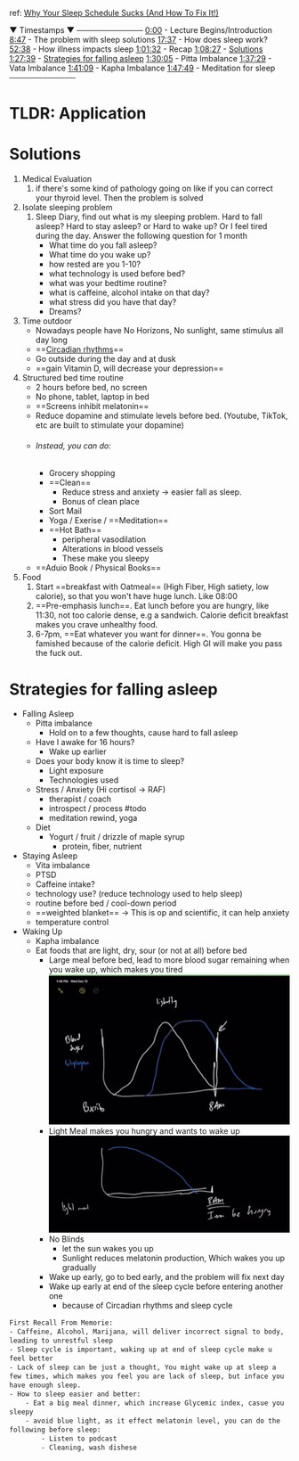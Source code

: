 ref: [Why Your Sleep Schedule Sucks (And How To Fix It!)](https://youtu.be/1aogY1Tm2Lo)


▼ Timestamps ▼ 
────────────
[0:00](https://www.youtube.com/watch?v=1aogY1Tm2Lo&t=0s) - Lecture Begins/Introduction
[8:47](https://www.youtube.com/watch?v=1aogY1Tm2Lo&t=527s) - The problem with sleep solutions
[17:37](https://www.youtube.com/watch?v=1aogY1Tm2Lo&t=1057s) - How does sleep work? 
[52:38](https://www.youtube.com/watch?v=1aogY1Tm2Lo&t=3158s) - How illness impacts sleep
[1:01:32](https://www.youtube.com/watch?v=1aogY1Tm2Lo&t=3692s) - Recap 
[1:08:27](https://www.youtube.com/watch?v=1aogY1Tm2Lo&t=4107s) - [Solutions](#Solutions)
[1:27:39](https://www.youtube.com/watch?v=1aogY1Tm2Lo&t=5259s) - [Strategies for falling asleep](#Strategies%20for%20falling%20asleep)
[1:30:05](https://www.youtube.com/watch?v=1aogY1Tm2Lo&t=5405s) - Pitta Imbalance 
[1:37:29](https://www.youtube.com/watch?v=1aogY1Tm2Lo&t=5849s) - Vata Imbalance 
[1:41:09](https://www.youtube.com/watch?v=1aogY1Tm2Lo&t=6069s) - Kapha Imbalance 
[1:47:49](https://www.youtube.com/watch?v=1aogY1Tm2Lo&t=6469s) - Meditation for sleep 
────────────


# TLDR: Application


# Solutions
1. Medical Evaluation
	1. if there's some kind of pathology going on like if you can correct your thyroid level. Then the problem is solved
2. Isolate sleeping problem
	1. Sleep Diary, find out what is my sleeping problem. Hard to fall asleep? Hard to stay asleep? or Hard to wake up? Or I feel tired during the day. Answer the following question for 1 month
		- What time do you fall asleep?
		- What time do you wake up?
		- how rested are you 1-10?
		- what technology is used before bed?
		- what was your bedtime routine?
		- what is caffeine, alcohol intake on that day?
		- what stress did you have that day?
		- Dreams?
3. Time outdoor
	- Nowadays people have No Horizons, No sunlight, same stimulus all day long
	- ==[Circadian rhythms](Circadian%20rhythms.md)==
	- Go outside during the day and at dusk
	- ==gain Vitamin D, will decrease your depression==
4. Structured bed time routine
	- 2 hours before bed, no screen
	- No phone, tablet, laptop in bed
	- ==Screens inhibit melatonin==
	- Reduce dopamine and stimulate levels before bed. (Youtube, TikTok, etc are built to stimulate your dopamine)
	- ###### Instead, you can do:
		- Grocery shopping
		- ==Clean==
			- Reduce stress and anxiety -> easier fall as sleep. 
			- Bonus of clean place
		- Sort Mail
		- Yoga / Exerise / ==Meditation==
		- ==Hot Bath==
			- peripheral vasodilation
			- Alterations in blood vessels
			- These make you sleepy
	- ==Aduio Book / Physical Books==
1. Food
	1. Start ==breakfast with Oatmeal== (High Fiber, High satiety, low calorie), so that you won't have huge lunch. Like 08:00
	2. ==Pre-emphasis lunch==. Eat lunch before you are hungry, like 11:30, not too calorie dense, e.g a sandwich. Calorie deficit breakfast makes you crave unhealthy food.
	3. 6-7pm, ==Eat whatever you want for dinner==. You gonna be famished because of the calorie deficit. High GI will make you pass the fuck out.

# Strategies for falling asleep 

- Falling Asleep
	- Pitta imbalance
		- Hold on to a few thoughts, cause hard to fall asleep
	- Have I awake for 16 hours?
		- Wake up earlier
	- Does your body know it is time to sleep?
		- Light exposure
		- Technologies used
	- Stress / Anxiety (Hi cortisol -> RAF)
		- therapist / coach
		- introspect / process #todo 
		- meditation rewind, yoga
	- Diet
		- Yogurt / fruit / drizzle of maple syrup
			- protein, fiber, nutrient
- Staying Asleep
	- Vita imbalance
	- PTSD 
	- Caffeine intake?
	- technology use? (reduce technology used to help sleep)
	- routine before bed / cool-down period
	- ==weighted blanket== -> This is op and scientific, it can help anxiety
	- temperature control
- Waking Up
	- Kapha imbalance
	- Eat foods that are light, dry, sour (or not at all) before bed
		- Large meal before bed, lead to more blood sugar remaining when you wake up, which makes you tired![](../../../z.Images/Pasted%20image%2020230414140532.png)
		- Light Meal makes you hungry and wants to wake up![](../../../z.Images/Pasted%20image%2020230414140711.png)
		- No Blinds
			- let the sun wakes you up
			- Sunlight reduces melatonin production, Which wakes you up gradually
		- Wake up early, go to bed early, and the problem will fix next day
		- Wake up early at end of the sleep cycle before entering another one
			- because of Circadian rhythms and sleep cycle
	





~~~~
First Recall From Memorie:
- Caffeine, Alcohol, Marijana, will deliver incorrect signal to body, leading to unrestful sleep
- Sleep cycle is important, waking up at end of sleep cycle make u feel better
- Lack of sleep can be just a thought, You might wake up at sleep a few times, which makes you feel you are lack of sleep, but inface you have enough sleep.
- How to sleep easier and better:
	- Eat a big meal dinner, which increase Glycemic index, casue you sleepy
	- avoid blue light, as it effect melatonin level, you can do the following before sleep:
		- Listen to podcast
		- Cleaning, wash dishese
~~~~

